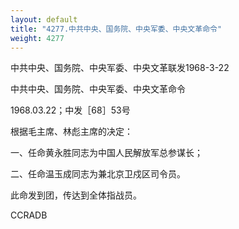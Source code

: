 ```yaml
---
layout: default
title: "4277.中共中央、国务院、中央军委、中央文革命令"
weight: 4277
---
```


中共中央、国务院、中央军委、中央文革联发1968-3-22

中共中央、国务院、中央军委、中央文革命令

1968.03.22；中发［68］53号

根据毛主席、林彪主席的决定：

一、任命黄永胜同志为中国人民解放军总参谋长；

二、任命温玉成同志为兼北京卫戍区司令员。

此命发到团，传达到全体指战员。

CCRADB

